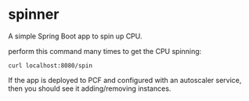 # spinner

A simple Spring Boot app to spin up CPU.  

perform this command many times to get the CPU spinning:

```shell
curl localhost:8080/spin
```

If the app is deployed to PCF and configured with an autoscaler service, then you should see it adding/removing instances.
